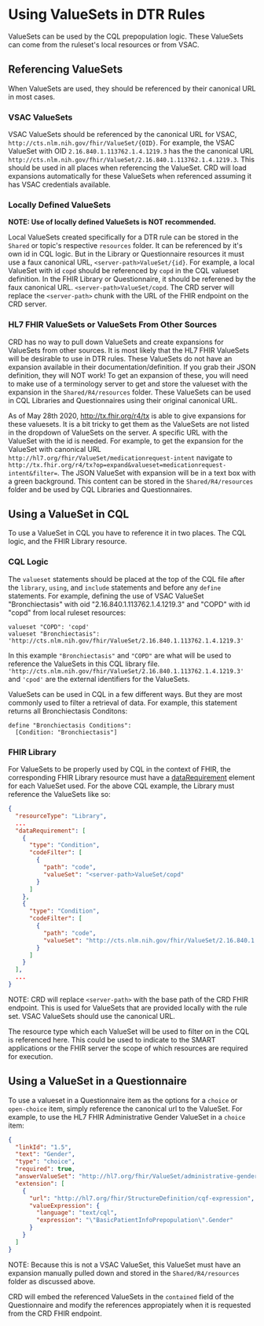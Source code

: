 # Using ValueSets in DTR Rules

ValueSets can be used by the CQL prepopulation logic. These ValueSets can come from the ruleset's local resources or from VSAC.

## Referencing ValueSets

When ValueSets are used, they should be referenced by their canonical URL in most cases.

### VSAC ValueSets

VSAC ValueSets should be referenced by the canonical URL for VSAC, `http://cts.nlm.nih.gov/fhir/ValueSet/{OID}`. For example, the VSAC ValueSet with OID `2.16.840.1.113762.1.4.1219.3` has the the canonical URL `http://cts.nlm.nih.gov/fhir/ValueSet/2.16.840.1.113762.1.4.1219.3`. This should be used in all places when referencing the ValueSet. CRD will load expansions automatically for these ValueSets when referenced assuming it has VSAC credentials available.

### Locally Defined ValueSets

**NOTE: Use of locally defined ValueSets is NOT recommended.**

Local ValueSets created specifically for a DTR rule can be stored in the `Shared` or topic's respective `resources` folder. It can be referenced by it's own id in CQL logic. But in the Library or Questionnaire resources it must use a faux canonical URL, `<server-path>ValueSet/{id}`. For example, a local ValueSet with id `copd` should be referenced by `copd` in the CQL valueset definition. In the FHIR Library or Questionnaire, it should be referened by the faux canonical URL. `<server-path>ValueSet/copd`. The CRD server will replace the `<server-path>` chunk with the URL of the FHIR endpoint on the CRD server.

### HL7 FHIR ValueSets or ValueSets From Other Sources

CRD has no way to pull down ValueSets and create expansions for ValueSets from other sources. It is most likely that the HL7 FHIR ValueSets will be desirable to use in DTR rules. These ValueSets do not have an expansion available in their documentation/definition. If you grab their JSON definition, they will NOT work! To get an expansion of these, you will need to make use of a terminology server to get and store the valueset with the expansion in the `Shared/R4/resources` folder. These ValueSets can be used in CQL Libraries and Questionnaires using their original canonical URL.

As of May 28th 2020, http://tx.fhir.org/r4/tx is able to give expansions for these valuesets. It is a bit tricky to get them as the ValueSets are not listed in the dropdown of ValueSets on the server. A specific URL with the ValueSet with the id is needed. For example, to get the expansion for the ValueSet with canonical URL `http://hl7.org/fhir/ValueSet/medicationrequest-intent` navigate to `http://tx.fhir.org/r4/tx?op=expand&valueset=medicationrequest-intent&filter=`. The JSON ValueSet with expansion will be in a text box with a green background. This content can be stored in the `Shared/R4/resources` folder and be used by CQL Libraries and Questionnaires.

## Using a ValueSet in CQL

To use a ValueSet in CQL you have to reference it in two places. The CQL logic, and the FHIR Library resource. 

### CQL Logic

The `valueset` statements should be placed at the top of the CQL file after the `library`, `using`, and `include` statements and before any `define` statements. For example, defining the use of VSAC ValueSet "Bronchiectasis" with oid "2.16.840.1.113762.1.4.1219.3" and "COPD" with id "copd" from local ruleset resources:

```
valueset "COPD": 'copd'
valueset "Bronchiectasis": 'http://cts.nlm.nih.gov/fhir/ValueSet/2.16.840.1.113762.1.4.1219.3'
```

In this example `"Bronchiectasis"` and `"COPD"` are what will be used to reference the ValueSets in this CQL library file. `'http://cts.nlm.nih.gov/fhir/ValueSet/2.16.840.1.113762.1.4.1219.3'` and `'cpod'` are the external identifiers for the ValueSets.

ValueSets can be used in CQL in a few different ways. But they are most commonly used to filter a retrieval of data. For example, this statement returns all Bronchiectasis Conditons:

```
define "Bronchiectasis Conditions":
  [Condition: "Bronchiectasis"]
```

### FHIR Library

For ValueSets to be properly used by CQL in the context of FHIR, the corresponding FHIR Library resource must have a [dataRequirement](http://hl7.org/fhir/library-definitions.html#Library.dataRequirement) element for each ValueSet used. For the above CQL example, the Library must reference the ValueSets like so:

```json
{
  "resourceType": "Library",
  ...
  "dataRequirement": [
    {
      "type": "Condition",
      "codeFilter": [
        {
          "path": "code",
          "valueSet": "<server-path>ValueSet/copd"
        }
      ]
    },
    {
      "type": "Condition",
      "codeFilter": [
        {
          "path": "code",
          "valueSet": "http://cts.nlm.nih.gov/fhir/ValueSet/2.16.840.1.113762.1.4.1219.3"
        }
      ]
    }
  ],
  ...
}
```

NOTE: CRD will replace `<server-path>` with the base path of the CRD FHIR endpoint. This is used for ValueSets that are provided locally with the rule set. VSAC ValueSets should use the canonical URL.

The resource type which each ValueSet will be used to filter on in the CQL is referenced here. This could be used to indicate to the SMART applications or the FHIR server the scope of which resources are required for execution.

## Using a ValueSet in a Questionnaire

To use a valueset in a Questionnaire item as the options for a `choice` or `open-choice` item, simply reference the canonical url to the ValueSet. For example, to use the HL7 FHIR Administrative Gender ValueSet in a `choice` item:

```json
{
  "linkId": "1.5",
  "text": "Gender",
  "type": "choice",
  "required": true,
  "answerValueSet": "http://hl7.org/fhir/ValueSet/administrative-gender",
  "extension": [
    {
      "url": "http://hl7.org/fhir/StructureDefinition/cqf-expression",
      "valueExpression": {
        "language": "text/cql",
        "expression": "\"BasicPatientInfoPrepopulation\".Gender"
      }
    }
  ]
}
```

NOTE: Because this is not a VSAC ValueSet, this ValueSet must have an expansion manually pulled down and stored in the `Shared/R4/resources` folder as discussed above.

CRD will embed the referenced ValueSets in the `contained` field of the Questionnaire and modify the references appropiately when it is requested from the CRD FHIR endpoint.
